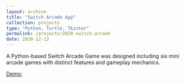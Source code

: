 ```yaml
---
layout: archive
title: "Switch Arcade App"
collection: projects
type: "Python, Turtle, Tkinter"
permalink: /projects/2020-switch-arcade
date: 2020-12-12
---
```

A Python-based Switch Arcade Game was designed including six mini arcade games with distinct features and gameplay mechanics.

<!-- citation and icon code -->
<p> 
<a href="https://youtu.be/SRjhR7N2S8I">Demo:  <i class="fas fa-fw fa-link zoom" aria-hidden="true"></i></a>
</p>